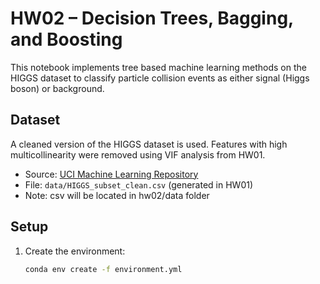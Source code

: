 # HW02 – Decision Trees, Bagging, and Boosting

This notebook implements tree based machine learning methods on the HIGGS dataset to classify particle collision events as either signal (Higgs boson) or background.

## Dataset

A cleaned version of the HIGGS dataset is used. Features with high multicollinearity were removed using VIF analysis from HW01.

- Source: [UCI Machine Learning Repository](https://archive.ics.uci.edu/dataset/280/higgs)
- File: `data/HIGGS_subset_clean.csv` (generated in HW01)
- Note: csv will be located in hw02/data folder

## Setup

1. Create the environment:
   ```bash
   conda env create -f environment.yml
